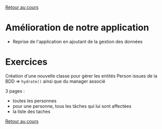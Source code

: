 [Retour au cours](../cours.md)

# Amélioration de notre application

* Reprise de l'application en ajoutant de la gestion des données

# Exercices

Création d'une nouvelle classe pour gérer les entités Person issues de la BDD => `hydrate()` ainsi que du manager associé

3 pages :

- toutes les personnes
- pour une personne, tous les tâches qui lui sont affectées
- la liste des taches

[Retour au cours](../cours.md)
